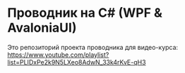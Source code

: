 # Проводник на C# (WPF & AvaloniaUI)

Это репозиторий проекта проводника для видео-курса:
https://www.youtube.com/playlist?list=PLIDxPe2k9N5LXeo8AdwN_33k4rKvE-qH3
